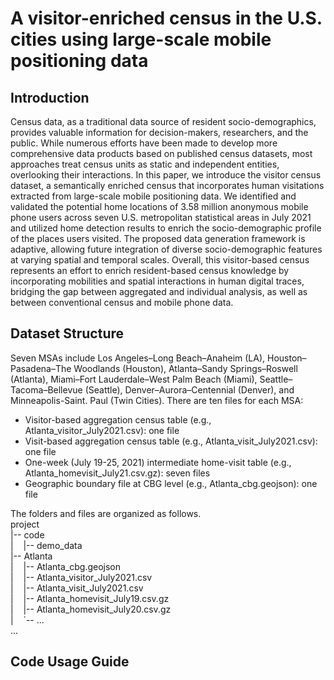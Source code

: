 # A visitor-enriched census in the U.S. cities using large-scale mobile positioning data
## Introduction
Census data, as a traditional data source of resident socio-demographics, provides valuable information for decision-makers, researchers, and the public. While numerous efforts have been made to develop more comprehensive data products based on published census datasets, most approaches treat census units as static and independent entities, overlooking their interactions. In this paper, we introduce the visitor census dataset, a semantically enriched census that incorporates human visitations extracted from large-scale mobile positioning data. We identified and validated the potential home locations of 3.58 million anonymous mobile phone users across seven U.S. metropolitan statistical areas in July 2021 and utilized home detection results to enrich the socio-demographic profile of the places users visited. The proposed data generation framework is adaptive, allowing future integration of diverse socio-demographic features at varying spatial and temporal scales. Overall, this visitor-based census represents an effort to enrich resident-based census knowledge by incorporating mobilities and spatial interactions in human digital traces, bridging the gap between aggregated and individual analysis, as well as between conventional census and mobile phone data.
## Dataset Structure
Seven MSAs include Los Angeles–Long Beach–Anaheim (LA), Houston–Pasadena–The Woodlands (Houston), Atlanta–Sandy Springs–Roswell (Atlanta), Miami–Fort Lauderdale–West Palm Beach (Miami), Seattle–Tacoma–Bellevue (Seattle), Denver–Aurora–Centennial (Denver), and Minneapolis-Saint. Paul (Twin Cities). There are ten files for each MSA:
* Visitor-based aggregation census table (e.g., Atlanta_visitor_July2021.csv): one file
* Visit-based aggregation census table (e.g., Atlanta_visit_July2021.csv): one file
* One-week (July 19-25, 2021) intermediate home-visit table (e.g., Atlanta_homevisit_July21.csv.gz): seven files
* Geographic boundary file at CBG level (e.g., Atlanta_cbg.geojson): one file

The folders and files are organized as follows.  
project  
|-- code  
|&nbsp;&nbsp;&nbsp;&nbsp;|-- demo_data  
|-- Atlanta  
|&nbsp;&nbsp;&nbsp;&nbsp;|-- Atlanta_cbg.geojson    
|&nbsp;&nbsp;&nbsp;&nbsp;|-- Atlanta_visitor_July2021.csv  
|&nbsp;&nbsp;&nbsp;&nbsp;|-- Atlanta_visit_July2021.csv  
|&nbsp;&nbsp;&nbsp;&nbsp;|-- Atlanta_homevisit_July19.csv.gz  
|&nbsp;&nbsp;&nbsp;&nbsp;|-- Atlanta_homevisit_July20.csv.gz  
|&nbsp;&nbsp;&nbsp;&nbsp;`-- ...  
...

## Code Usage Guide
